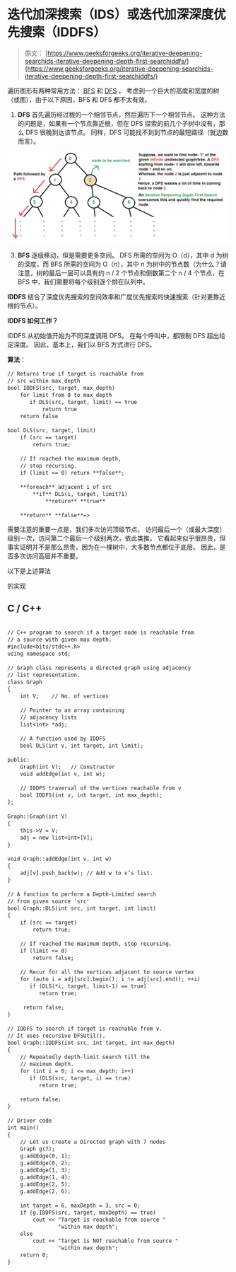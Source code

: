 # 迭代加深搜索（IDS）或迭代加深深度优先搜索（IDDFS）

> 原文： [https://www.geeksforgeeks.org/iterative-deepening-searchids-iterative-deepening-depth-first-searchiddfs/](https://www.geeksforgeeks.org/iterative-deepening-searchids-iterative-deepening-depth-first-searchiddfs/)

遍历图形有两种常用方法： [BFS](https://www.geeksforgeeks.org/breadth-first-traversal-for-a-graph/) 和 [DFS](https://www.geeksforgeeks.org/depth-first-traversal-for-a-graph/) 。 考虑到一个巨大的高度和宽度的树（或图），由于以下原因，BFS 和 DFS 都不太有效。

1.  **DFS** 首先遍历经过根的一个相邻节点，然后遍历下一个相邻节点。 这种方法的问题是，如果有一个节点靠近根，但在 DFS 探索的前几个子树中没有，那么 DFS 很晚到达该节点。 同样，DFS 可能找不到到节点的最短路径（就边数而言）。

![iddfs3](img/d6de95744e5fb4eafba90e772f537210.png)

3.  **BFS** 逐级移动，但是需要更多空间。 DFS 所需的空间为 O（d），其中 d 为树的深度，而 BFS 所需的空间为 O（n），其中 n 为树中的节点数（为什么？请注意，树的最后一层可以具有约 n / 2 个节点和倒数第二个 n / 4 个节点，在 BFS 中，我们需要将每个级别逐个排在队列中。

**IDDFS** 结合了深度优先搜索的空间效率和广度优先搜索的快速搜索（针对更靠近根的节点）。

**IDDFS 如何工作？**

IDDFS 从初始值开始为不同深度调用 DFS。 在每个呼叫中​​，都限制 DFS 超出给定深度。 因此，基本上，我们以 BFS 方式进行 DFS。

**算法**：

```
// Returns true if target is reachable from
// src within max_depth
bool IDDFS(src, target, max_depth)
    for limit from 0 to max_depth
       if DLS(src, target, limit) == true
           return true
    return false   

bool DLS(src, target, limit)
    if (src == target)
        return true;

    // If reached the maximum depth, 
    // stop recursing.
    if (limit <= 0) return **false**;   

    **foreach** adjacent i of src
        **if** DLS(i, target, limit?1)             
            **return** **true**

    **return** **false**=>
```

需要注意的重要一点是，我们多次访问顶级节点。 访问最后一个（或最大深度）级别一次，访问第二个最后一个级别两次，依此类推。 它看起来似乎很昂贵，但事实证明并不是那么昂贵，因为在一棵树中，大多数节点都位于底层。 因此，是否多次访问高层并不重要。

以下是上述算法

的实现

## C / C++

```

// C++ program to search if a target node is reachable from 
// a source with given max depth. 
#include<bits/stdc++.h> 
using namespace std; 

// Graph class represents a directed graph using adjacency 
// list representation. 
class Graph 
{ 
    int V;    // No. of vertices 

    // Pointer to an array containing 
    // adjacency lists 
    list<int> *adj; 

    // A function used by IDDFS 
    bool DLS(int v, int target, int limit); 

public: 
    Graph(int V);   // Constructor 
    void addEdge(int v, int w); 

    // IDDFS traversal of the vertices reachable from v 
    bool IDDFS(int v, int target, int max_depth); 
}; 

Graph::Graph(int V) 
{ 
    this->V = V; 
    adj = new list<int>[V]; 
} 

void Graph::addEdge(int v, int w) 
{ 
    adj[v].push_back(w); // Add w to v’s list. 
} 

// A function to perform a Depth-Limited search 
// from given source 'src' 
bool Graph::DLS(int src, int target, int limit) 
{ 
    if (src == target) 
        return true; 

    // If reached the maximum depth, stop recursing. 
    if (limit <= 0) 
        return false; 

    // Recur for all the vertices adjacent to source vertex 
    for (auto i = adj[src].begin(); i != adj[src].end(); ++i) 
       if (DLS(*i, target, limit-1) == true) 
          return true; 

     return false; 
} 

// IDDFS to search if target is reachable from v. 
// It uses recursive DFSUtil(). 
bool Graph::IDDFS(int src, int target, int max_depth) 
{ 
    // Repeatedly depth-limit search till the 
    // maximum depth. 
    for (int i = 0; i <= max_depth; i++) 
       if (DLS(src, target, i) == true) 
          return true; 

    return false; 
} 

// Driver code 
int main() 
{ 
    // Let us create a Directed graph with 7 nodes 
    Graph g(7); 
    g.addEdge(0, 1); 
    g.addEdge(0, 2); 
    g.addEdge(1, 3); 
    g.addEdge(1, 4); 
    g.addEdge(2, 5); 
    g.addEdge(2, 6); 

    int target = 6, maxDepth = 3, src = 0; 
    if (g.IDDFS(src, target, maxDepth) == true) 
        cout << "Target is reachable from source "
                "within max depth"; 
    else
        cout << "Target is NOT reachable from source "
                "within max depth"; 
    return 0; 
} 

```